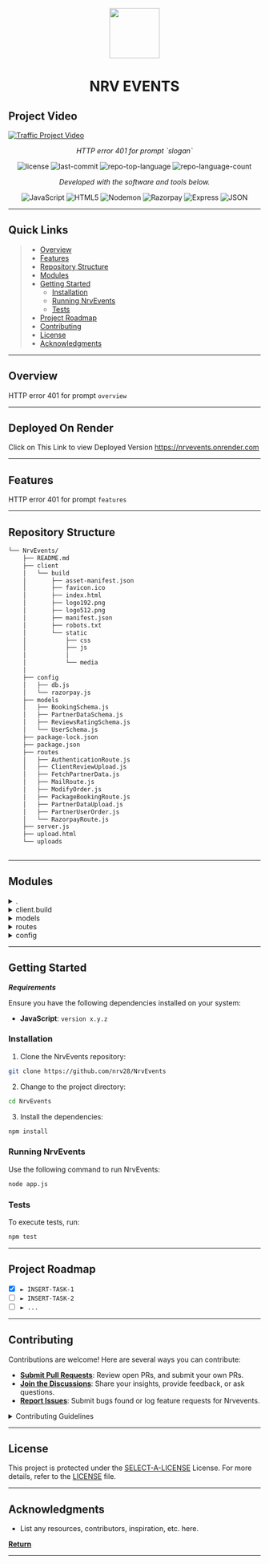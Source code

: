 <p align="center">
  <img src="https://cdn-icons-png.flaticon.com/512/6295/6295417.png" width="100" />
</p>
<p align="center">
    <h1 align="center">NRV EVENTS</h1>
</p>

## Project Video

[![Traffic Project Video](https://img.youtube.com/vi/AV_6C3_mkGM/0.jpg)](https://youtu.be/AV_6C3_mkGM)


<p align="center">
    <em>HTTP error 401 for prompt `slogan`</em>
</p>
<p align="center">
	<img src="https://img.shields.io/github/license/nrv28/NrvEvents?style=flat&color=0080ff" alt="license">
	<img src="https://img.shields.io/github/last-commit/nrv28/NrvEvents?style=flat&logo=git&logoColor=white&color=0080ff" alt="last-commit">
	<img src="https://img.shields.io/github/languages/top/nrv28/NrvEvents?style=flat&color=0080ff" alt="repo-top-language">
	<img src="https://img.shields.io/github/languages/count/nrv28/NrvEvents?style=flat&color=0080ff" alt="repo-language-count">
<p>
<p align="center">
		<em>Developed with the software and tools below.</em>
</p>
<p align="center">
	<img src="https://img.shields.io/badge/JavaScript-F7DF1E.svg?style=flat&logo=JavaScript&logoColor=black" alt="JavaScript">
	<img src="https://img.shields.io/badge/HTML5-E34F26.svg?style=flat&logo=HTML5&logoColor=white" alt="HTML5">
	<img src="https://img.shields.io/badge/Nodemon-76D04B.svg?style=flat&logo=Nodemon&logoColor=white" alt="Nodemon">
	<img src="https://img.shields.io/badge/Razorpay-0C2451.svg?style=flat&logo=Razorpay&logoColor=white" alt="Razorpay">
	<img src="https://img.shields.io/badge/Express-000000.svg?style=flat&logo=Express&logoColor=white" alt="Express">
	<img src="https://img.shields.io/badge/JSON-000000.svg?style=flat&logo=JSON&logoColor=white" alt="JSON">
</p>
<hr>

##  Quick Links

> - [ Overview](#-overview)
> - [ Features](#-features)
> - [ Repository Structure](#-repository-structure)
> - [ Modules](#-modules)
> - [ Getting Started](#-getting-started)
>   - [ Installation](#-installation)
>   - [ Running NrvEvents](#-running-NrvEvents)
>   - [ Tests](#-tests)
> - [ Project Roadmap](#-project-roadmap)
> - [ Contributing](#-contributing)
> - [ License](#-license)
> - [ Acknowledgments](#-acknowledgments)

---

##  Overview

HTTP error 401 for prompt `overview`

---

##  Deployed On Render

Click on This Link to view Deployed Version https://nrvevents.onrender.com

---
##  Features

HTTP error 401 for prompt `features`

---

##  Repository Structure

```sh
└── NrvEvents/
    ├── README.md
    ├── client
    │   └── build
    │       ├── asset-manifest.json
    │       ├── favicon.ico
    │       ├── index.html
    │       ├── logo192.png
    │       ├── logo512.png
    │       ├── manifest.json
    │       ├── robots.txt
    │       └── static
    │           ├── css
    │           ├── js
    │           │   
    │           └── media
    │              
    ├── config
    │   ├── db.js
    │   └── razorpay.js
    ├── models
    │   ├── BookingSchema.js
    │   ├── PartnerDataSchema.js
    │   ├── ReviewsRatingSchema.js
    │   └── UserSchema.js
    ├── package-lock.json
    ├── package.json
    ├── routes
    │   ├── AuthenticationRoute.js
    │   ├── ClientReviewUpload.js
    │   ├── FetchPartnerData.js
    │   ├── MailRoute.js
    │   ├── ModifyOrder.js
    │   ├── PackageBookingRoute.js
    │   ├── PartnerDataUpload.js
    │   ├── PartnerUserOrder.js
    │   └── RazorpayRoute.js
    ├── server.js
    ├── upload.html
    └── uploads
        
```

---

##  Modules

<details closed><summary>.</summary>

| File                                                                                  | Summary                                       |
| ---                                                                                   | ---                                           |
| [server.js](https://github.com/nrv28/NrvEvents/blob/master/server.js)                 | HTTP error 401 for prompt `server.js`         |
| [package.json](https://github.com/nrv28/NrvEvents/blob/master/package.json)           | HTTP error 401 for prompt `package.json`      |
| [upload.html](https://github.com/nrv28/NrvEvents/blob/master/upload.html)             | HTTP error 401 for prompt `upload.html`       |
| [package-lock.json](https://github.com/nrv28/NrvEvents/blob/master/package-lock.json) | HTTP error 401 for prompt `package-lock.json` |

</details>

<details closed><summary>client.build</summary>

| File                                                                                                   | Summary                                                      |
| ---                                                                                                    | ---                                                          |
| [index.html](https://github.com/nrv28/NrvEvents/blob/master/client/build/index.html)                   | HTTP error 401 for prompt `client/build/index.html`          |
| [manifest.json](https://github.com/nrv28/NrvEvents/blob/master/client/build/manifest.json)             | HTTP error 401 for prompt `client/build/manifest.json`       |
| [asset-manifest.json](https://github.com/nrv28/NrvEvents/blob/master/client/build/asset-manifest.json) | HTTP error 401 for prompt `client/build/asset-manifest.json` |
| [robots.txt](https://github.com/nrv28/NrvEvents/blob/master/client/build/robots.txt)                   | HTTP error 401 for prompt `client/build/robots.txt`          |

</details>

<details closed><summary>models</summary>

| File                                                                                                   | Summary                                                   |
| ---                                                                                                    | ---                                                       |
| [BookingSchema.js](https://github.com/nrv28/NrvEvents/blob/master/models/BookingSchema.js)             | HTTP error 401 for prompt `models/BookingSchema.js`       |
| [UserSchema.js](https://github.com/nrv28/NrvEvents/blob/master/models/UserSchema.js)                   | HTTP error 401 for prompt `models/UserSchema.js`          |
| [PartnerDataSchema.js](https://github.com/nrv28/NrvEvents/blob/master/models/PartnerDataSchema.js)     | HTTP error 401 for prompt `models/PartnerDataSchema.js`   |
| [ReviewsRatingSchema.js](https://github.com/nrv28/NrvEvents/blob/master/models/ReviewsRatingSchema.js) | HTTP error 401 for prompt `models/ReviewsRatingSchema.js` |

</details>

<details closed><summary>routes</summary>

| File                                                                                                   | Summary                                                   |
| ---                                                                                                    | ---                                                       |
| [FetchPartnerData.js](https://github.com/nrv28/NrvEvents/blob/master/routes/FetchPartnerData.js)       | HTTP error 401 for prompt `routes/FetchPartnerData.js`    |
| [ModifyOrder.js](https://github.com/nrv28/NrvEvents/blob/master/routes/ModifyOrder.js)                 | HTTP error 401 for prompt `routes/ModifyOrder.js`         |
| [PackageBookingRoute.js](https://github.com/nrv28/NrvEvents/blob/master/routes/PackageBookingRoute.js) | HTTP error 401 for prompt `routes/PackageBookingRoute.js` |
| [RazorpayRoute.js](https://github.com/nrv28/NrvEvents/blob/master/routes/RazorpayRoute.js)             | HTTP error 401 for prompt `routes/RazorpayRoute.js`       |
| [MailRoute.js](https://github.com/nrv28/NrvEvents/blob/master/routes/MailRoute.js)                     | HTTP error 401 for prompt `routes/MailRoute.js`           |
| [AuthenticationRoute.js](https://github.com/nrv28/NrvEvents/blob/master/routes/AuthenticationRoute.js) | HTTP error 401 for prompt `routes/AuthenticationRoute.js` |
| [ClientReviewUpload.js](https://github.com/nrv28/NrvEvents/blob/master/routes/ClientReviewUpload.js)   | HTTP error 401 for prompt `routes/ClientReviewUpload.js`  |
| [PartnerDataUpload.js](https://github.com/nrv28/NrvEvents/blob/master/routes/PartnerDataUpload.js)     | HTTP error 401 for prompt `routes/PartnerDataUpload.js`   |
| [PartnerUserOrder.js](https://github.com/nrv28/NrvEvents/blob/master/routes/PartnerUserOrder.js)       | HTTP error 401 for prompt `routes/PartnerUserOrder.js`    |

</details>

<details closed><summary>config</summary>

| File                                                                             | Summary                                        |
| ---                                                                              | ---                                            |
| [db.js](https://github.com/nrv28/NrvEvents/blob/master/config/db.js)             | HTTP error 401 for prompt `config/db.js`       |
| [razorpay.js](https://github.com/nrv28/NrvEvents/blob/master/config/razorpay.js) | HTTP error 401 for prompt `config/razorpay.js` |

</details>

---

##  Getting Started

***Requirements***

Ensure you have the following dependencies installed on your system:

* **JavaScript**: `version x.y.z`

###  Installation

1. Clone the NrvEvents repository:

```sh
git clone https://github.com/nrv28/NrvEvents
```

2. Change to the project directory:

```sh
cd NrvEvents
```

3. Install the dependencies:

```sh
npm install
```

###  Running NrvEvents

Use the following command to run NrvEvents:

```sh
node app.js
```

###  Tests

To execute tests, run:

```sh
npm test
```

---

##  Project Roadmap

- [X] `► INSERT-TASK-1`
- [ ] `► INSERT-TASK-2`
- [ ] `► ...`

---

##  Contributing

Contributions are welcome! Here are several ways you can contribute:

- **[Submit Pull Requests](https://github.com/nrv28/NrvEvents/blob/main/CONTRIBUTING.md)**: Review open PRs, and submit your own PRs.
- **[Join the Discussions](https://github.com/nrv28/NrvEvents/discussions)**: Share your insights, provide feedback, or ask questions.
- **[Report Issues](https://github.com/nrv28/NrvEvents/issues)**: Submit bugs found or log feature requests for Nrvevents.

<details closed>
    <summary>Contributing Guidelines</summary>

1. **Fork the Repository**: Start by forking the project repository to your GitHub account.
2. **Clone Locally**: Clone the forked repository to your local machine using a Git client.
   ```sh
   git clone https://github.com/nrv28/NrvEvents
   ```
3. **Create a New Branch**: Always work on a new branch, giving it a descriptive name.
   ```sh
   git checkout -b new-feature-x
   ```
4. **Make Your Changes**: Develop and test your changes locally.
5. **Commit Your Changes**: Commit with a clear message describing your updates.
   ```sh
   git commit -m 'Implemented new feature x.'
   ```
6. **Push to GitHub**: Push the changes to your forked repository.
   ```sh
   git push origin new-feature-x
   ```
7. **Submit a Pull Request**: Create a PR against the original project repository. Clearly describe the changes and their motivations.

Once your PR is reviewed and approved, it will be merged into the main branch.

</details>

---

##  License

This project is protected under the [SELECT-A-LICENSE](https://choosealicense.com/licenses) License. For more details, refer to the [LICENSE](https://choosealicense.com/licenses/) file.

---

##  Acknowledgments

- List any resources, contributors, inspiration, etc. here.

[**Return**](#-quick-links)

---

